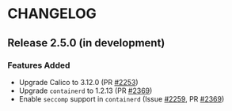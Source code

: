 # CHANGELOG

## Release 2.5.0 (in development)

### Features Added
- Upgrade Calico to 3.12.0 (PR [#2253](https://github.com/scality/metalk8s/pull/2253))
- Upgrade `containerd` to 1.2.13 (PR [#2369](https://github.com/scality/metalk8s/pull/2369))
- Enable `seccomp` support in `containerd` (Issue [#2259](https://github.com/scality/metalk8s/issues/2259), PR [#2369](https://github.com/scality/metalk8s/pull/2369))
